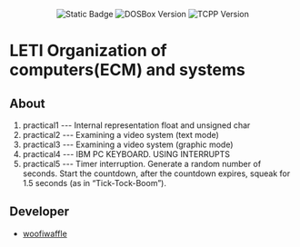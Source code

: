 <p align = "center">
  <img alt="Static Badge" src="https://img.shields.io/badge/CLion-2023.2.1-green?style=plastic&logo=clion&logoColor=green&labelColor=black&color=grey">
  <img src = "https://img.shields.io/badge/DOSBox-0.74.3-blue?style=plastic" alt = "DOSBox Version">
  <img src = "https://img.shields.io/badge/TurboC%2B%2B-1.01-blue?style=plastic" alt = "TCPP Version">
</p>

# LETI Organization of computers(ECM) and systems

## About

1. practical1 --- Internal representation float and unsigned char
2. practical2 --- Examining a video system (text mode)
3. practical3 --- Examining a video system (graphic mode)
4. practical4 --- IBM PC KEYBOARD. USING INTERRUPTS
5. practical5 --- Timer interruption. Generate a random number of seconds. Start the countdown, after the countdown expires, squeak for 1.5 seconds (as in “Tick-Tock-Boom”).
 
 ## Developer

*  [woofiwaffle](https://github.com/woofiwaffle)
